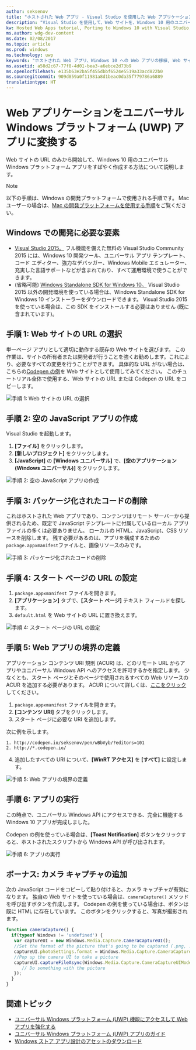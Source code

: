 ```yaml
---
author: seksenov
title: "ホストされた Web アプリ - Visual Studio を使用した Web アプリケーションから Windows アプリへの変換"
description: "Visual Studio を使用して、Web サイトを、Windows 10 用のユニバーサル Windows プラットフォーム (UWP) アプリに変換します。"
kw: Hosted Web Apps tutorial, Porting to Windows 10 with Visual Studio, How to convert website to Windows, How to add website to Windows Store, Packaging web application for Microsoft Store, Test Windows 10 native features and runtime APIs with CodePen, How to use Windows Cortana Live Tiles Built-in Camera on my Website with remote JavaScript
ms.author: wdg-dev-content
ms.date: 02/08/2017
ms.topic: article
ms.prod: windows
ms.technology: uwp
keywords: "ホストされた Web アプリ、Windows 10 への Web アプリの移植, Web サイトから Windows への変換, Windows ストア用の Web アプリのパッケージ化"
ms.assetid: a58d2c67-77f8-4d01-bea3-a6ebce2d73b9
ms.openlocfilehash: e135b63e2ba5f455dbbf6524e5519a33acd822b0
ms.sourcegitcommit: 909d859a0f11981a8d1beac0da35f779786a6889
translationtype: HT
---
```

# <a name="convert-your-web-application-to-a-universal-windows-platform-uwp-app"></a>Web アプリケーションをユニバーサル Windows プラットフォーム (UWP) アプリに変換する

Web サイトの URL のみから開始して、Windows 10 用のユニバーサル Windows プラットフォーム アプリをすばやく作成する方法について説明します。 

> [!NOTE]
> 以下の手順は、Windows の開発プラットフォームで使用される手順です。 Mac ユーザーの場合は、[Mac の開発プラットフォームを使用する手順](./hwa-create-mac.md)をご覧ください。

## <a name="what-you-need-to-develop-on-windows"></a>Windows での開発に必要な要素

- [Visual Studio 2015。](https://www.visualstudio.com/) フル機能を備えた無料の Visual Studio Community 2015 には、Windows 10 開発ツール、ユニバーサル アプリ テンプレート、コード エディター、強力なデバッガー、Windows Mobile エミュレーター、充実した言語サポートなどが含まれており、すべて運用環境で使うことができます。
- (省略可能) [Windows Standalone SDK for Windows 10。](https://dev.windows.com/downloads/windows-10-sdk) Visual Studio 2015 以外の開発環境を使っている場合は、Windows Standalone SDK for Windows 10 インストーラーをダウンロードできます。 Visual Studio 2015 を使っている場合は、この SDK をインストールする必要はありません (既に含まれています)。

## <a name="step-1-pick-a-website-url"></a>手順 1: Web サイトの URL の選択
単一ページ アプリとして適切に動作する既存の Web サイトを選びます。 この作業は、サイトの所有者または開発者が行うことを強くお勧めします。これにより、必要なすべての変更を行うことができます。 具体的な URL がない場合は、こちらの[Codepen の例](http://codepen.io/seksenov/pen/wBbVyb/?editors=101)を Web サイトとして使用してみてください。 このチュートリアル全体で使用する、Web サイトの URL または Codepen の URL をコピーします。 

![手順 1: Web サイトの URL の選択](images/hwa-to-uwp/windows_step1.png)

## <a name="step-2-create-a-blank-javascript-app"></a>手順 2: 空の JavaScript アプリの作成

Visual Studio を起動します。
1. **[ファイル]** をクリックします。
2. **[新しいプロジェクト]** をクリックします。
3. **[JavaScript]** の **[Windows ユニバーサル]** で、**[空のアプリケーション (Windows ユニバーサル)]** をクリックします。

![手順 2: 空の JavaScript アプリの作成](images/hwa-to-uwp/windows_step2.png)

## <a name="step-3-delete-any-packaged-code"></a>手順 3: パッケージ化されたコードの削除

これはホストされた Web アプリであり、コンテンツはリモート サーバーから提供されるため、既定で JavaScript テンプレートに付属しているローカル アプリ ファイルの多くは必要ありません。 ローカルの HTML、JavaScript、CSS リソースを削除します。 残す必要があるのは、アプリを構成するための `package.appxmanifest`ファイルと、画像リソースのみです。

![手順 3: パッケージ化されたコードの削除](images/hwa-to-uwp/windows_step3.png)

## <a name="step-4-set-the-start-page-url"></a>手順 4: スタート ページの URL の設定

1. `package.appxmanifest` ファイルを開きます。
2. **[アプリケーション]** タブで、**[スタート ページ]** テキスト フィールドを探します。
3. `default.html` を Web サイトの URL に置き換えます。

![手順 4: スタート ページの URL の設定](images/hwa-to-uwp/windows_step4.png)

## <a name="step-5-define-the-boundaries-of-your-web-app"></a>手順 5: Web アプリの境界の定義

アプリケーション コンテンツ URI 規則 (ACUR) は、どのリモート URL からアプリやユニバーサル Windows API へのアクセスを許可するかを指定します。 少なくとも、スタート ページとそのページで使用されるすべての Web リソースの ACUR を追加する必要があります。 ACUR について詳しくは、[ここをクリック](./hwa-access-features.md)してください。
1. `package.appxmanifest` ファイルを開きます。
2. **[コンテンツ URI]** タブをクリックします。
3. スタート ページに必要な URI を追加します。

次に例を示します。
```
1. http://codepen.io/seksenov/pen/wBbVyb/?editors=101
2. http://*.codepen.io/
```
4. 追加したすべての URI について、**[WinRT アクセス]** を **[すべて]** に設定します。

![手順 5: Web アプリの境界の定義](images/hwa-to-uwp/windows_step5.png)

## <a name="step-6-run-your-app"></a>手順 6: アプリの実行

この時点で、ユニバーサル Windows API にアクセスできる、完全に機能する Windows 10 アプリが完成しました。

Codepen の例を使っている場合は、**[Toast Notification]** ボタンをクリックすると、ホストされたスクリプトから Windows API が呼び出されます。

![手順 6: アプリの実行](images/hwa-to-uwp/windows_step6.png)

## <a name="bonus-add-camera-capture"></a>ボーナス: カメラ キャプチャの追加

次の JavaScript コードをコピーして貼り付けると、カメラ キャプチャが有効になります。 独自の Web サイトを使っている場合は、`cameraCapture()` メソッドを呼び出すボタンを作成します。 Codepen の例を使っている場合は、ボタンは既に HTML に存在しています。 このボタンをクリックすると、写真が撮影されます。

```JavaScript
function cameraCapture() {
  if(typeof Windows != 'undefined') {
   var captureUI = new Windows.Media.Capture.CameraCaptureUI();
   //Set the format of the picture that's going to be captured (.png, .jpg, ...)
   captureUI.photoSettings.format = Windows.Media.Capture.CameraCaptureUIPhotoFormat.png;
   //Pop up the camera UI to take a picture
   captureUI.captureFileAsync(Windows.Media.Capture.CameraCaptureUIMode.photo).then(function (capturedItem) {
      // Do something with the picture
   });
  }
}
```

## <a name="related-topics"></a>関連トピック

- [ユニバーサル Windows プラットフォーム (UWP) 機能にアクセスして Web アプリを強化する](hwa-access-features.md)
- [ユニバーサル Windows プラットフォーム (UWP) アプリのガイド](http://go.microsoft.com/fwlink/p/?LinkID=397871)
- [Windows ストア アプリ設計のアセットのダウンロード](https://msdn.microsoft.com/library/windows/apps/xaml/bg125377.aspx)
